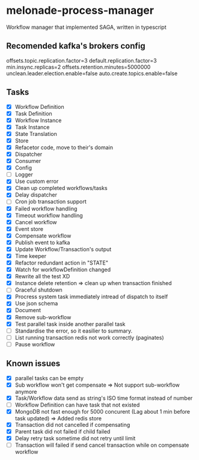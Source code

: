 # melonade-process-manager

Workflow manager that implemented SAGA, written in typescript

## Recomended kafka's brokers config

offsets.topic.replication.factor=3
default.replication.factor=3
min.insync.replicas=2
offsets.retention.minutes=5000000
unclean.leader.election.enable=false
auto.create.topics.enable=false

## Tasks

- [x] Workflow Definition
- [x] Task Definition
- [x] Workflow Instance
- [x] Task Instance
- [x] State Translation
- [x] Store
- [x] Refacetor code, move to their's domain
- [x] Dispatcher
- [x] Consumer
- [x] Config
- [ ] Logger
- [x] Use custom error
- [x] Clean up completed workflows/tasks
- [x] Delay dispatcher
- [ ] Cron job transaction support
- [x] Failed workflow handling
- [x] Timeout workflow handling
- [x] Cancel workflow
- [x] Event store
- [x] Compensate workflow
- [x] Publish event to kafka
- [x] Update Workflow/Transaction's output
- [x] Time keeper
- [x] Refactor redundant action in "STATE"
- [x] Watch for workflowDefinition changed
- [x] Rewrite all the test XD
- [x] Instance delete retention => clean up when transaction finished
- [ ] Graceful shutdown
- [x] Procress system task immediately intread of dispatch to itself
- [x] Use json schema
- [x] Document
- [x] Remove sub-workflow
- [x] Test parallel task inside another parallel task
- [ ] Standardise the error, so it easilier to summary.
- [ ] List running transaction redis not work correctly (paginates)
- [ ] Pause workflow

## Known issues

- [x] parallel tasks can be empty
- [x] Sub workflow won't get compensate => Not support sub-workflow anymore
- [x] Task/Workflow data send as string's ISO time format instead of number
- [ ] Workflow Definition can have task that not existed
- [x] MongoDB not fast enough for 5000 concurent (Lag about 1 min before task updated) => Added redis store
- [x] Transaction did not cancelled if compensating
- [x] Parent task did not failed if child failed
- [x] Delay retry task sometime did not retry until limit
- [ ] Transaction will failed if send cancel transaction while on compensate workflow
